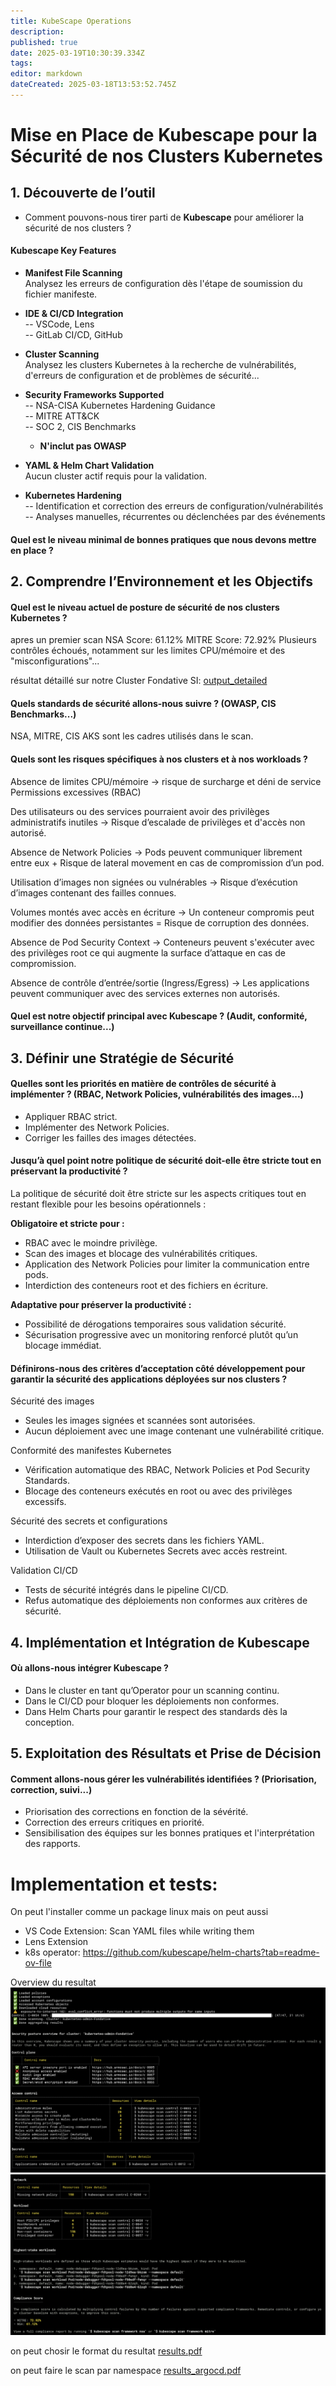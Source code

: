 ```yaml
---
title: KubeScape Operations
description: 
published: true
date: 2025-03-19T10:30:39.334Z
tags: 
editor: markdown
dateCreated: 2025-03-18T13:53:52.745Z
---
```


# Mise en Place de Kubescape pour la Sécurité de nos Clusters Kubernetes

## 1. Découverte de l’outil  
- Comment pouvons-nous tirer parti de **Kubescape** pour améliorer la sécurité de nos clusters ?


####  **Kubescape Key Features**  

- **Manifest File Scanning**  
  Analysez les erreurs de configuration dès l'étape de soumission du fichier manifeste.

- **IDE & CI/CD Integration**  
  -- VSCode, Lens  
  -- GitLab CI/CD, GitHub

- **Cluster Scanning**  
  Analysez les clusters Kubernetes à la recherche de vulnérabilités, d'erreurs de configuration et de problèmes de sécurité...

- **Security Frameworks Supported**  
  -- NSA-CISA Kubernetes Hardening Guidance  
  -- MITRE ATT&CK  
  -- SOC 2, CIS Benchmarks  
  - **N'inclut pas OWASP**  

- **YAML & Helm Chart Validation**  
  Aucun cluster actif requis pour la validation.

- **Kubernetes Hardening**  
  -- Identification et correction des erreurs de configuration/vulnérabilités  
  -- Analyses manuelles, récurrentes ou déclenchées par des événements



#### Quel est le **niveau minimal de bonnes pratiques** que nous devons mettre en place ?  

## 2. Comprendre l’Environnement et les Objectifs  
####  Quel est le **niveau actuel de posture de sécurité** de nos clusters Kubernetes ?
apres un premier scan
NSA Score: 61.12%
MITRE Score: 72.92%
Plusieurs contrôles échoués, notamment sur les limites CPU/mémoire et des "misconfigurations"...

résultat  détaillé sur notre Cluster Fondative SI: [output_detailed](/output_detailed)

#### Quels **standards de sécurité** allons-nous suivre ? (OWASP, CIS Benchmarks...)
NSA, MITRE, CIS AKS sont les cadres utilisés dans le scan.
#### Quels sont les **risques spécifiques** à nos clusters et à nos workloads ?
Absence de limites CPU/mémoire -> risque de surcharge et déni de service
Permissions excessives (RBAC)

Des utilisateurs ou des services pourraient avoir des privilèges administratifs inutiles -> Risque d’escalade de privilèges et d'accès non autorisé.

Absence de Network Policies -> Pods peuvent communiquer librement entre eux + Risque de lateral movement en cas de compromission d’un pod.

Utilisation d’images non signées ou vulnérables -> Risque d’exécution d’images contenant des failles connues.
 
Volumes montés avec accès en écriture -> Un conteneur compromis peut modifier des données persistantes = Risque de corruption des données.

Absence de Pod Security Context -> Conteneurs peuvent s'exécuter avec des privilèges root ce qui augmente la surface d’attaque en cas de compromission.

Absence de contrôle d’entrée/sortie (Ingress/Egress) -> Les applications peuvent communiquer avec des services externes non autorisés.


#### Quel est notre **objectif principal** avec Kubescape ? (Audit, conformité, surveillance continue...)  

## 3. Définir une Stratégie de Sécurité  
####  Quelles sont les **priorités en matière de contrôles de sécurité** à implémenter ? (RBAC, Network Policies, vulnérabilités des images...)
- Appliquer RBAC strict.
- Implémenter des Network Policies.
- Corriger les failles des images détectées.

####  Jusqu’à quel point notre **politique de sécurité** doit-elle être stricte tout en préservant la productivité ?
La politique de sécurité doit être stricte sur les aspects critiques tout en restant flexible pour les besoins opérationnels :

**Obligatoire et stricte pour :**
- RBAC avec le moindre privilège.
- Scan des images et blocage des vulnérabilités critiques.
- Application des Network Policies pour limiter la communication entre pods.
- Interdiction des conteneurs root et des fichiers en écriture.

**Adaptative pour préserver la productivité :**
- Possibilité de dérogations temporaires sous validation sécurité.
- Sécurisation progressive avec un monitoring renforcé plutôt qu’un blocage immédiat.

####  Définirons-nous des **critères d’acceptation côté développement** pour garantir la sécurité des applications déployées sur nos clusters ?

Sécurité des images
-    Seules les images signées et scannées sont autorisées.
-    Aucun déploiement avec une image contenant une vulnérabilité critique.

Conformité des manifestes Kubernetes
-    Vérification automatique des RBAC, Network Policies et Pod Security Standards.
-    Blocage des conteneurs exécutés en root ou avec des privilèges excessifs.

Sécurité des secrets et configurations
-    Interdiction d’exposer des secrets dans les fichiers YAML.
-    Utilisation de Vault ou Kubernetes Secrets avec accès restreint.

Validation CI/CD
-    Tests de sécurité intégrés dans le pipeline CI/CD.
-    Refus automatique des déploiements non conformes aux critères de sécurité.
## 4. Implémentation et Intégration de Kubescape  
####  Où allons-nous **intégrer Kubescape** ?
- Dans le cluster en tant qu’Operator pour un scanning continu.
- Dans le CI/CD pour bloquer les déploiements non conformes.
- Dans Helm Charts pour garantir le respect des standards dès la conception.

## 5. Exploitation des Résultats et Prise de Décision  
#### Comment allons-nous **gérer les vulnérabilités identifiées** ? (Priorisation, correction, suivi...)
- Priorisation des corrections en fonction de la sévérité.
- Correction des erreurs critiques en priorité.
- Sensibilisation des équipes sur les bonnes pratiques et l'interprétation des rapports.




# Implementation et tests:

On peut l'installer comme un package linux
mais on peut aussi 
- VS Code Extension: Scan YAML files while writing them
- Lens Extension
- k8s operator: https://github.com/kubescape/helm-charts?tab=readme-ov-file

Overview du resultat
![kubescape_1.png](/kubescape_1.png)
![kubescape_2.png](/kubescape_2.png)

on peut chosir le format du resultat
[results.pdf](/files/results.pdf)

on peut faire le scan par namespace
[results_argocd.pdf](/files/results_argocd.pdf)

